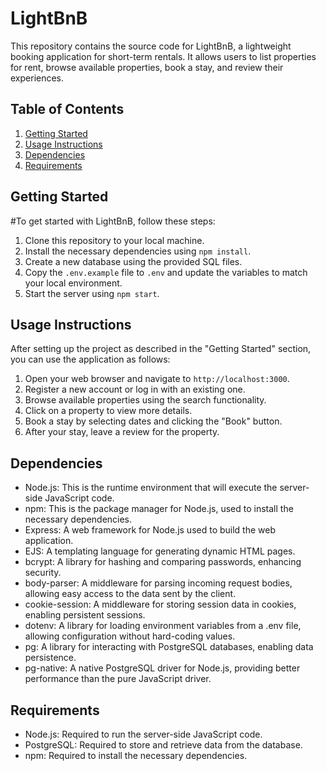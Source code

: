 # LightBnB

This repository contains the source code for LightBnB, a lightweight booking application for short-term rentals. It allows users to list properties for rent, browse available properties, book a stay, and review their experiences.

## Table of Contents

1. [Getting Started](#getting-started)
2. [Usage Instructions](#usage-instructions)
3. [Dependencies](#dependencies)
4. [Requirements](#requirements)

## Getting Started

#To get started with LightBnB, follow these steps:

1. Clone this repository to your local machine.
2. Install the necessary dependencies using `npm install`.
3. Create a new database using the provided SQL files.
4. Copy the `.env.example` file to `.env` and update the variables to match your local environment.
5. Start the server using `npm start`.

## Usage Instructions

After setting up the project as described in the "Getting Started" section, you can use the application as follows:

1. Open your web browser and navigate to `http://localhost:3000`.
2. Register a new account or log in with an existing one.
3. Browse available properties using the search functionality.
4. Click on a property to view more details.
5. Book a stay by selecting dates and clicking the "Book" button.
6. After your stay, leave a review for the property.

## Dependencies

- Node.js: This is the runtime environment that will execute the server-side JavaScript code.
- npm: This is the package manager for Node.js, used to install the necessary dependencies.
- Express: A web framework for Node.js used to build the web application.
- EJS: A templating language for generating dynamic HTML pages.
- bcrypt: A library for hashing and comparing passwords, enhancing security.
- body-parser: A middleware for parsing incoming request bodies, allowing easy access to the data sent by the client.
- cookie-session: A middleware for storing session data in cookies, enabling persistent sessions.
- dotenv: A library for loading environment variables from a .env file, allowing configuration without hard-coding values.
- pg: A library for interacting with PostgreSQL databases, enabling data persistence.
- pg-native: A native PostgreSQL driver for Node.js, providing better performance than the pure JavaScript driver.

## Requirements

- Node.js: Required to run the server-side JavaScript code.
- PostgreSQL: Required to store and retrieve data from the database.
- npm: Required to install the necessary dependencies.